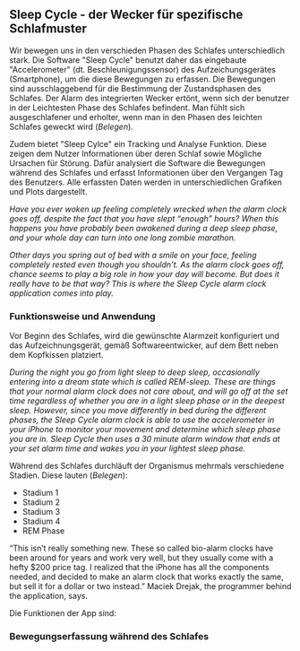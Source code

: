 ## Sleep Cycle - der Wecker für spezifische Schlafmuster

Wir bewegen uns in den verschieden Phasen des Schlafes unterschiedlich stark. Die Software "Sleep Cycle" benutzt daher das eingebaute "Accelerometer" (dt. Beschleunigungssensor) des Aufzeichungsgerätes (Smartphone), um die diese Bewegungen zu erfassen. Die Bewegungen sind ausschlaggebend für die Bestimmung der Zustandsphasen des Schlafes. Der Alarm des integrierten Wecker ertönt, wenn sich der benutzer in der Leichtesten Phase des Schlafes befindent. Man fühlt sich ausgeschlafener und erholter, wenn man in den Phasen des leichten Schlafes geweckt wird (*Belegen*). 

Zudem bietet "Sleep Cylce" ein Tracking und Analyse Funktion. Diese zeigen dem Nutzer Informationen über deren Schlaf sowie Mögliche Ursachen für Störung. Dafür analysiert die Software die Bewegungen während des Schlafes und erfasst Informationen über den Vergangen Tag des Benutzers. Alle erfassten Daten werden in unterschiedlichen Grafiken und Plots dargestellt.

*Have you ever woken up feeling completely wrecked when the alarm clock goes off, despite the fact that you have slept “enough” hours? When this happens you have probably been awakened during a deep sleep phase, and your whole day can turn into one long zombie marathon.*

*Other days you spring out of bed with a smile on your face, feeling completely rested even though you shouldn’t. As the alarm clock goes off, chance seems to play a big role in how your day will become. But does it really have to be that way? This is where the Sleep Cycle alarm clock application comes into play.*

### Funktionsweise und Anwendung

Vor Beginn des Schlafes, wird die gewünschte Alarmzeit konfiguriert und das Aufzeichnungsgerät, gemäß Softwareentwicker, auf dem Bett neben dem Kopfkissen platziert. 

*During the night you go from light sleep to deep sleep, occasionally entering into a dream state which is called REM-sleep. These are things that your normal alarm clock does not care about, and will go off at the set time regardless of whether you are in a light sleep phase or in the deepest sleep. However, since you move differently in bed during the different phases, the Sleep Cycle alarm clock is able to use the accelerometer in your iPhone to monitor your movement and determine which sleep phase you are in. Sleep Cycle then uses a 30 minute alarm window that ends at your set alarm time and wakes you in your lightest sleep phase.*

Während des Schlafes durchläuft der Organismus mehrmals verschiedene Stadien. Diese lauten (*Belegen*):

* Stadium 1
* Stadium 2
* Stadium 3
* Stadium 4
* REM Phase



“This isn’t really something new. These so called bio-alarm clocks have been around for years and work very well, but they usually come with a hefty $200 price tag. I realized that the iPhone has all the components needed, and decided to make an alarm clock that works exactly the same, but sell it for a dollar or two instead.” Maciek Drejak, the programmer behind the application, says.

Die Funktionen der App sind:

### Bewegungserfassung während des Schlafes